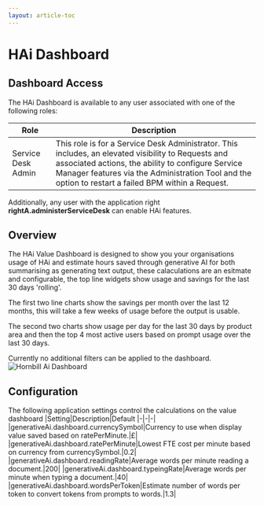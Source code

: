 ```yaml
---
layout: article-toc
---
```

# HAi Dashboard
## Dashboard Access
The HAi Dashboard is available to any user associated with one of the following roles: 

|Role|Description|
|-|-|
|Service Desk Admin|This role is for a Service Desk Administrator. This includes, an elevated visibility to Requests and associated actions, the ability to configure Service Manager features via the Administration Tool and the option to restart a failed BPM within a Request.|

Additionally, any user with the application right **rightA.administerServiceDesk** can enable HAi features.

## Overview
The HAi Value Dashboard is designed to show you your organisations usage of HAi and estimate hours saved through generative AI for both summarising as generating text output, these calaculations are an esitmate and configurable, the top line widgets show usage and savings for the last 30 days 'rolling'. 

The first two line charts show the savings per month over the last 12 months, this will take a few weeks of usage before the output is usable.

The second two charts show usage per day for the last 30 days by product area and then the top 4 most active users based on prompt usage over the last 30 days. 

Currently no additional filters can be applied to the dashboard. 
<img src="/_books/servicemanager-config/administration/images/hai_dashboard.png" alt="Hornbill Ai Dashboard" ></img>



## Configuration
The following application settings control the calculations on the value dashboard
|Setting|Description|Default
|-|-|-|
|generativeAi.dashboard.currencySymbol|Currency to use when display value saved based on ratePerMinute.|£|
|generativeAi.dashboard.ratePerMinute|Lowest FTE cost per minute based on currency from currencySymbol.|0.2|
|generativeAi.dashboard.readingRate|Average words per minute reading a document.|200|
|generativeAi.dashboard.typeingRate|Average words per minute when typing a document.|40|
|generativeAi.dashboard.wordsPerToken|Estimate number of words per token to convert tokens from prompts to words.|1.3|